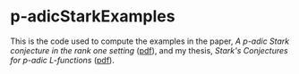 # p-adicStarkExamples

This is the code used to compute the examples in the paper, <i>A p-adic Stark conjecture in the rank one setting</i> (<a href="http://www.math.ucsd.edu/~jferrara/pAdicStarkRankOne.pdf">pdf</a>), and my thesis, <i>Stark's Conjectures for p-adic L-functions</i> (<a href="http://www.math.ucsd.edu/~jferrara/Thesis.pdf">pdf</a>).

